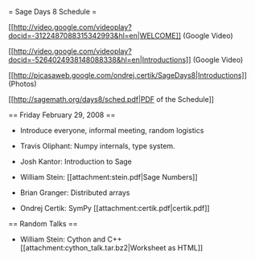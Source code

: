 = Sage Days 8 Schedule =

[[http://video.google.com/videoplay?docid=-3122487088315342993&hl=en|WELCOME]] (Google Video)
 
[[http://video.google.com/videoplay?docid=-5264024938148088338&hl=en|Introductions]] (Google Video)

[[http://picasaweb.google.com/ondrej.certik/SageDays8|Introductions]] (Photos)

[[http://sagemath.org/days8/sched.pdf|PDF of the Schedule]]

== Friday February 29, 2008 ==

 * Introduce everyone, informal meeting, random logistics

 * Travis Oliphant: Numpy internals, type system.

 * Josh Kantor: Introduction to Sage

 * William Stein: [[attachment:stein.pdf|Sage Numbers]]

 * Brian Granger: Distributed arrays

 * Ondrej Certik: SymPy [[attachment:certik.pdf|certik.pdf]]

== Random Talks ==
 
 * William Stein: Cython and C++ [[attachment:cython_talk.tar.bz2|Worksheet as HTML]]
 
